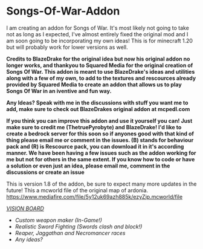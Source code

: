# Songs-Of-War-Addon
I am creating an addon for Songs of War. It's most likely not going to take not as long as I expected, I've almost entirely fixed the original mod and I am soon going to be incorporating my own ideas! This is for minecraft 1.20 but will probably work for lower versions as well.

<b>
Credits to BlazeDrake for the original idea but now his original addon no longer works, and thankyou to Squared Media for the original creation of Songs Of War. This addon is meant to use BlazeDrake's ideas and utilities along with a few of my own, to add to the textures and rescources already provided by Squared Media to create an addon that allows us to play Songs Of War in an iventive and fun way. 

  Any Ideas? Speak with me in the discussions with stuff you want me to add, make sure to check out BlazeDrakes original addon at mcpedl.com 

  If you think you can improve this addon and use it yourself you can! Just make sure to credit me (ThetruePyrobyte) and BlazeDrake! I'd like to create a bedrock server for this soon so if anyones good with that kind of thing please email me or comment in the issues. (B) stands for behaviour pack and (R) is Rescource pack, you can download it in it's according manner. We have been having a few issues such as the addon working for me but not for others in the same extent. If you know how to code or have a solution or even just an idea, please email me, comment in the discussions or create an issue
</b>

This is version 1.8 of the addon, be sure to expect many more updates in the future!
This a mcworld file of the original map of ardonia.
https://www.mediafire.com/file/5y12uk69azh885k/ezyZip.mcworld/file 

<i> <u>
  VISION BOARD
</u>
- Custom weapon maker (In-Game!) 
- Realistic Sword Fighting (Swords clash and block!)
- Reaper, Jaggathan and Necromancer races
- Any ideas?
</i>

